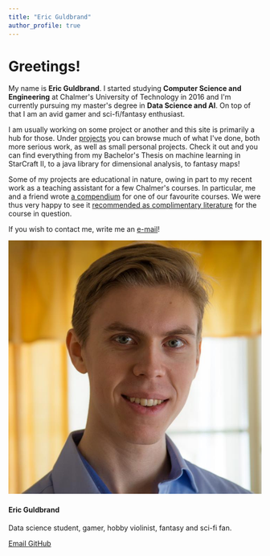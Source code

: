 ```yaml
---
title: "Eric Guldbrand"
author_profile: true
---
```


<div class="main-content window win-big" markdown="1">

# Greetings!

My name is __Eric Guldbrand__. I started studying **Computer Science and Engineering** at Chalmer's University of Technology in 2016 and I'm currently pursuing my master's degree in **Data Science and AI**. On top of that I am an avid gamer and sci-fi/fantasy enthusiast.

I am usually working on some project or another and this site is primarily a hub for those. Under [projects](/projects/) you can browse much of what I've done, both more serious work, as well as small personal projects. Check it out and you can find everything from my Bachelor's Thesis on machine learning in StarCraft II, to a java library for dimensional analysis, to fantasy maps!

Some of my projects are educational in nature, owing in part to my recent work as a teaching assistant for a few Chalmer's courses. In particular, me and a friend wrote [a compendium](/portfolio/data-structures/) for one of our favourite courses. We were thus very happy to see it [recommended as complimentary literature](http://www.cse.chalmers.se/edu/year/2018/course/DAT037_Datastrukturer/resources.html) for the course in question.

If you wish to contact me, write me an [e-mail](mailto:{{site.author.email}})!

</div>

<div class="window win-small" markdown="1">

![](/assets/images/20180331_eric_github-small.jpg)

<h4> Eric Guldbrand </h4>

Data science student, gamer, hobby violinist, fantasy and sci-fi fan.

<a href="mailto:{{site.author.email}}">
   <i class="far fa-envelope"></i> Email
</a>

<a href="https://github.com/{{site.author.github-name}}">
   <i class="fab fa-github"></i> GitHub
</a>

</div>
